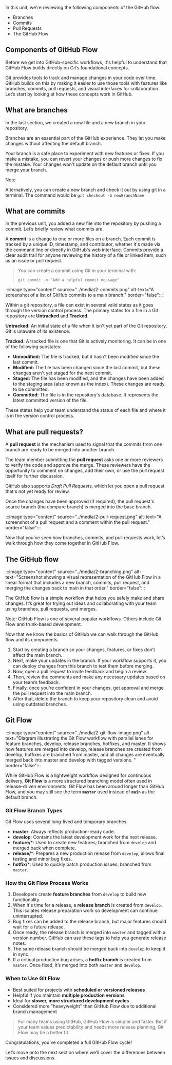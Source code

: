 In this unit, we're reviewing the following components of the GitHub flow:

- Branches
- Commits
- Pull Requests
- The GitHub Flow

## Components of GitHub Flow

Before we get into GitHub-specific workflows, it's helpful to understand that GitHub Flow builds directly on Git’s foundational concepts.

Git provides tools to track and manage changes in your code over time. GitHub builds on this by making it easier to use those tools with features like branches, commits, pull requests, and visual interfaces for collaboration. Let’s start by looking at how these concepts work in GitHub.

## What are branches

In the last section, we created a new file and a new branch in your repository.

Branches are an essential part of the GitHub experience. They let you make changes without affecting the default branch.

Your branch is a safe place to experiment with new features or fixes. If you make a mistake, you can revert your changes or push more changes to fix the mistake. Your changes won't update on the default branch until you merge your branch.

> [!NOTE]
> Alternatively, you can create a new branch and check it out by using git in a terminal. The command would be
> `git checkout -b newBranchName`

## What are commits

In the previous unit, you added a new file into the repository by pushing a commit. Let’s briefly review what commits are.

A **commit** is a change to one or more files on a branch. Each commit is tracked by a unique ID, timestamp, and contributor, whether it's made via the command line or directly in GitHub's web interface. Commits provide a clear audit trail for anyone reviewing the history of a file or linked item, such as an issue or pull request.

> You can create a commit using Git in your terminal with:
> ```
> git commit -m "Add a helpful commit message"
> ```

:::image type="content" source="../media/2-commits.png" alt-text="A screenshot of a list of GitHub commits to a main branch." border="false":::

Within a git repository, a file can exist in several valid states as it goes through the version control process. The primary states for a file in a Git repository are **Untracked** and **Tracked**.

**Untracked:** An initial state of a file when it isn't yet part of the Git repository. Git is unaware of its existence.

**Tracked:** A tracked file is one that Git is actively monitoring. It can be in one of the following substates:

- **Unmodified:** The file is tracked, but it hasn't been modified since the last commit.
- **Modified:** The file has been changed since the last commit, but these changes aren't yet staged for the next commit.
- **Staged:** The file has been modified, and the changes have been added to the staging area (also known as the index). These changes are ready to be committed.
- **Committed:** The file is in the repository's database. It represents the latest committed version of the file.

These states help your team understand the status of each file and where it is in the version control process.

## What are pull requests?

A **pull request** is the mechanism used to signal that the commits from one branch are ready to be merged into another branch.

The team member submitting the **pull request** asks one or more reviewers to verify the code and approve the merge. These reviewers have the opportunity to comment on changes, add their own, or use the pull request itself for further discussion.

GitHub also supports _Draft Pull Requests_, which let you open a pull request that's not yet ready for review.

Once the changes have been approved (if required), the pull request's source branch (the compare branch) is merged into the base branch.

:::image type="content" source="../media/2-pull-request.png" alt-text="A screenshot of a pull request and a comment within the pull request." border="false":::

Now that you’ve seen how branches, commits, and pull requests work, let’s walk through how they come together in GitHub Flow.

## The GitHub flow

:::image type="content" source="../media/2-branching.png" alt-text="Screenshot showing a visual representation of the GitHub Flow in a linear format that includes a new branch, commits, pull request, and merging the changes back to main in that order." border="false":::

The GitHub flow is a simple workflow that helps you safely make and share changes. It’s great for trying out ideas and collaborating with your team using branches, pull requests, and merges.

Note: GitHub Flow is one of several popular workflows. Others include Git Flow and trunk-based development.

Now that we know the basics of GitHub we can walk through the GitHub flow and its components.

1. Start by creating a branch so your changes, features, or fixes don’t affect the main branch.
2. Next, make your updates in the branch. If your workflow supports it, you can deploy changes from this branch to test them before merging.
3. Now, open a pull request to invite feedback and begin a review.
4. Then, review the comments and make any necessary updates based on your team’s feedback.
5. Finally, once you’re confident in your changes, get approval and merge the pull request into the main branch.
6. After that, delete the branch to keep your repository clean and avoid using outdated branches.

## Git Flow

:::image type="content" source="../media/2-git-flow-image.png" alt-text="Diagram illustrating the Git Flow workflow with parallel lanes for feature branches, develop, release branches, hotfixes, and master. It shows how features are merged into develop, release branches are created from develop, hotfixes are branched from master, and all changes are eventually merged back into master and develop with tagged versions.
" border="false":::

While GitHub Flow is a lightweight workflow designed for continuous delivery, **Git Flow** is a more structured branching model often used in release-driven environments. Git Flow has been around longer than GitHub Flow, and you may still see the term **`master`** used instead of **`main`** as the default branch.

### Git Flow Branch Types

Git Flow uses several long-lived and temporary branches:

- **master**: Always reflects production-ready code.
- **develop**: Contains the latest development work for the next release.
- **feature/***: Used to create new features; branched from `develop` and merged back when complete.
- **release/***: Prepares a new production release from `develop`; allows final testing and minor bug fixes.
- **hotfix/***: Used to quickly patch production issues; branched from `master`.

### How the Git Flow Process Works

1. Developers create **feature branches** from `develop` to build new functionality.
2. When it's time for a release, a **release branch** is created from `develop`. This isolates release preparation work so development can continue uninterrupted.
3. Bug fixes can be added to the release branch, but major features should wait for a future release.
4. Once ready, the release branch is merged into `master` and tagged with a version number. GitHub can use these tags to help you generate release notes.
5. The same release branch should be merged back into `develop` to keep it in sync.
6. If a critical production bug arises, a **hotfix branch** is created from `master`. Once fixed, it’s merged into both `master` and `develop`.

### When to Use Git Flow

- Best suited for projects with **scheduled or versioned releases**
- Helpful if you maintain **multiple production versions**
- Ideal for **slower, more structured development cycles**
- Considered more "heavyweight" than GitHub Flow due to additional branch management

> For many teams using GitHub, GitHub Flow is simpler and faster. But if your team values predictability and needs more release planning, Git Flow may be a better fit.

Congratulations, you’ve completed a full GitHub Flow cycle!

Let’s move onto the next section where we’ll cover the differences between issues and discussions.

